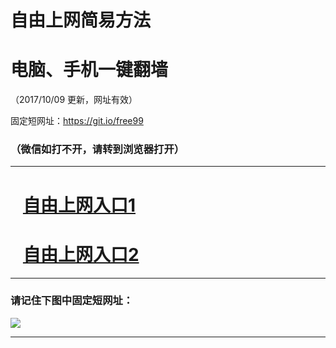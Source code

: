 ﻿# 自由上网简易方法

# 电脑、手机一键翻墙

（2017/10/09 更新，网址有效）

固定短网址：https://git.io/free99

### （微信如打不开，请转到浏览器打开）


***





# &nbsp;&nbsp; <a href="http://ft1084232738.fwq-tz-1001.info/fwqtz01.html?t=100900131375 " target="_blank">自由上网入口1</a>
# &nbsp;&nbsp; <a href="http://ft2254813559.fwq-tz-1002.info/fwqtz02.html?t=100900119799 " target="_blank">自由上网入口2</a>
***

### 请记住下图中固定短网址：

<img src="https://s3-us-west-2.amazonaws.com/fwq-1001/yjfq-20170905okok.png" /> 


***

